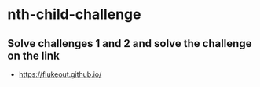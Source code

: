 # nth-child-challenge
## Solve challenges 1 and 2 and solve the challenge on the link
  * https://flukeout.github.io/